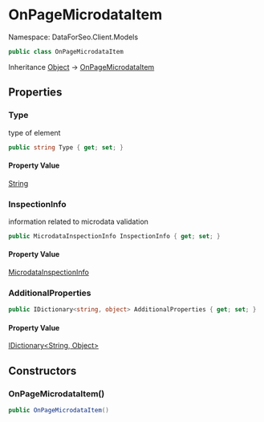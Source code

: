 # OnPageMicrodataItem

Namespace: DataForSeo.Client.Models

```csharp
public class OnPageMicrodataItem
```

Inheritance [Object](https://docs.microsoft.com/en-us/dotnet/api/system.object) → [OnPageMicrodataItem](./dataforseo.client.models.onpagemicrodataitem.md)

## Properties

### **Type**

type of element

```csharp
public string Type { get; set; }
```

#### Property Value

[String](https://docs.microsoft.com/en-us/dotnet/api/system.string)<br>

### **InspectionInfo**

information related to microdata validation

```csharp
public MicrodataInspectionInfo InspectionInfo { get; set; }
```

#### Property Value

[MicrodataInspectionInfo](./dataforseo.client.models.microdatainspectioninfo.md)<br>

### **AdditionalProperties**

```csharp
public IDictionary<string, object> AdditionalProperties { get; set; }
```

#### Property Value

[IDictionary&lt;String, Object&gt;](https://docs.microsoft.com/en-us/dotnet/api/system.collections.generic.idictionary-2)<br>

## Constructors

### **OnPageMicrodataItem()**

```csharp
public OnPageMicrodataItem()
```
